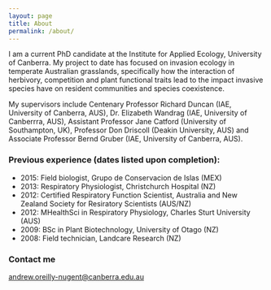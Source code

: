 ```yaml
---
layout: page
title: About
permalink: /about/
---
```


I am a current PhD candidate at the Institute for Applied Ecology, University of Canberra. My project to date has focused on invasion ecology in temperate Australian grasslands, specifically how the interaction of herbivory, competition and plant functional traits lead to the impact invasive species have on resident communities and species coexistence.

My supervisors include Centenary Professor Richard Duncan (IAE, University of Canberra, AUS), Dr. Elizabeth Wandrag (IAE, University of Canberrra, AUS), Assistant Professor Jane Catford (University of Southampton, UK), Professor Don Driscoll (Deakin University, AUS) and Associate Professor Bernd Gruber (IAE, University of Canberra, AUS).

### Previous experience (dates listed upon completion):

- 2015: Field biologist, Grupo de Conservacion de Islas (MEX)
- 2013: Respiratory Physiologist, Christchurch Hospital (NZ)
- 2012: Certified Respiratory Function Scientist, Australia and New Zealand Society for Resiratory Scientists (AUS/NZ)
- 2012: MHealthSci in Respiratory Physiology, Charles Sturt University (AUS)
- 2009: BSc in Plant Biotechnology, University of Otago (NZ)
- 2008: Field technician, Landcare Research (NZ)

### Contact me

[andrew.oreilly-nugent@canberra.edu.au](mailto:andrew.oreilly-nugent@canberra.edu.au)
